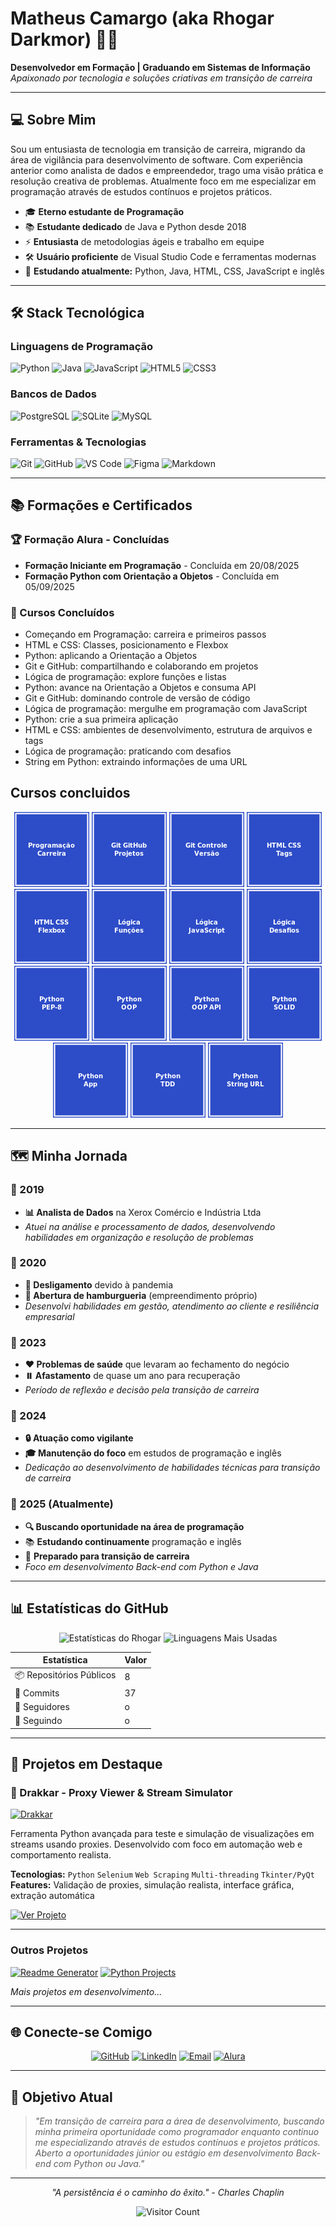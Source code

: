 # Matheus Camargo (aka Rhogar Darkmor) 👨‍💻

**Desenvolvedor em Formação | Graduando em Sistemas de Informação**  
*Apaixonado por tecnologia e soluções criativas em transição de carreira*

---

## 💻 Sobre Mim

Sou um entusiasta de tecnologia em transição de carreira, migrando da área de vigilância para desenvolvimento de software. Com experiência anterior como analista de dados e empreendedor, trago uma visão prática e resolução creativa de problemas. Atualmente foco em me especializar em programação através de estudos contínuos e projetos práticos.

- 🎓 **Eterno estudante de Programação**
- 📚 **Estudante dedicado** de Java e Python desde 2018
- ⚡ **Entusiasta** de metodologias ágeis e trabalho em equipe
- 🛠️ **Usuário proficiente** de Visual Studio Code e ferramentas modernas
- 🌱 **Estudando atualmente:** Python, Java, HTML, CSS, JavaScript e inglês

---

## 🛠️ Stack Tecnológica

### Linguagens de Programação
![Python](https://img.shields.io/badge/Python-3776AB?style=for-the-badge&logo=python&logoColor=white)
![Java](https://img.shields.io/badge/Java-ED8B00?style=for-the-badge&logo=openjdk&logoColor=white)
![JavaScript](https://img.shields.io/badge/JavaScript-F7DF1E?style=for-the-badge&logo=javascript&logoColor=black)
![HTML5](https://img.shields.io/badge/HTML5-E34F26?style=for-the-badge&logo=html5&logoColor=white)
![CSS3](https://img.shields.io/badge/CSS3-1572B6?style=for-the-badge&logo=css3&logoColor=white)

### Bancos de Dados
![PostgreSQL](https://img.shields.io/badge/PostgreSQL-316192?style=for-the-badge&logo=postgresql&logoColor=white)
![SQLite](https://img.shields.io/badge/SQLite-07405E?style=for-the-badge&logo=sqlite&logoColor=white)
![MySQL](https://img.shields.io/badge/MySQL-00000F?style=for-the-badge&logo=mysql&logoColor=white)

### Ferramentas & Tecnologias
![Git](https://img.shields.io/badge/Git-F05032?style=for-the-badge&logo=git&logoColor=white)
![GitHub](https://img.shields.io/badge/GitHub-181717?style=for-the-badge&logo=github&logoColor=white)
![VS Code](https://img.shields.io/badge/VS_Code-007ACC?style=for-the-badge&logo=visual-studio-code&logoColor=white)
![Figma](https://img.shields.io/badge/Figma-F24E1E?style=for-the-badge&logo=figma&logoColor=white)
![Markdown](https://img.shields.io/badge/Markdown-000000?style=for-the-badge&logo=markdown&logoColor=white)

---

## 📚 Formações e Certificados

### 🏆 Formação Alura - Concluídas
- **Formação Iniciante em Programação** - Concluída em 20/08/2025
- **Formação Python com Orientação a Objetos** - Concluída em 05/09/2025

### 📘 Cursos Concluídos
- Começando em Programação: carreira e primeiros passos
- HTML e CSS: Classes, posicionamento e Flexbox
- Python: aplicando a Orientação a Objetos
- Git e GitHub: compartilhando e colaborando em projetos
- Lógica de programação: explore funções e listas
- Python: avance na Orientação a Objetos e consuma API
- Git e GitHub: dominando controle de versão de código
- Lógica de programação: mergulhe em programação com JavaScript
- Python: crie a sua primeira aplicação
- HTML e CSS: ambientes de desenvolvimento, estrutura de arquivos e tags
- Lógica de programação: praticando com desafios
- String em Python: extraindo informações de uma URL

## Cursos concluidos

<div align="center">
  <img src="imagens/comecando-programacao-carreira-primeiros-passos.png" width="120" alt="Começando Programação Carreira">
  <img src="imagens/git-github-compartilhando-colaborando-projetos.png" width="120" alt="Git e GitHub Compartilhando Projetos">
  <img src="imagens/git-github-dominando-controle-versao-codigo.png" width="120" alt="Git e GitHub Dominando Controle de Versão">
  <img src="imagens/html-css-ambiente-arquivos-tags.png" width="120" alt="HTML CSS Ambiente Arquivos Tags">
  <img src="imagens/html-css-classes-posicionamento-flexbox.png" width="120" alt="HTML CSS Classes Posicionamento Flexbox">
  <img src="imagens/logica-programacao-funcoes-listas.png" width="120" alt="Lógica Programação Funções e Listas">
  <img src="imagens/logica-programacao-mergulhe-programacao-javascript.png" width="120" alt="Lógica Programação JavaScript">
  <img src="imagens/logica-programacao-praticando-desafios.png" width="120" alt="Lógica Programação Praticando Desafios">
  <img src="imagens/python-aplicando-boas-praticas-pep-8.png" width="120" alt="Python Aplicando Boas Práticas PEP-8">
  <img src="imagens/python-aplicando-orientacao-objetos.png" width="120" alt="Python Orientação a Objetos">
  <img src="imagens/python-avance-orientacao-objetos-consuma-api.png" width="120" alt="Python Avance Orientação a Objetos Consuma API">
  <img src="imagens/python-construindo-sistemas-eficientes-solid-design-patterns.png" width="120" alt="Python Construindo Sistemas Eficientes SOLID Design Patterns">
  <img src="imagens/python-crie-sua-primeira-aplicacao.png" width="120" alt="Python Crie Sua Primeira Aplicação">
  <img src="imagens/python-tdd-explorando-testes-unitarios.png" width="120" alt="Python TDD Explorando Testes Unitários">
  <img src="imagens/string-python-extraindo-informacoes-url.png" width="120" alt="String Python Extraindo Informações URL">
</div>


---

## 🗺️ Minha Jornada

### 🎯 2019
- **📊 Analista de Dados** na Xerox Comércio e Indústria Ltda
- *Atuei na análise e processamento de dados, desenvolvendo habilidades em organização e resolução de problemas*

### 🔄 2020
- **🚧 Desligamento** devido à pandemia
- **🍔 Abertura de hamburgueria** (empreendimento próprio)
- *Desenvolvi habilidades em gestão, atendimento ao cliente e resiliência empresarial*

### 🏥 2023
- **❤️ Problemas de saúde** que levaram ao fechamento do negócio
- **⏸️ Afastamento** de quase um ano para recuperação
- *Período de reflexão e decisão pela transição de carreira*

### 👮 2024
- **🔒 Atuação como vigilante**
- **🎓 Manutenção do foco** em estudos de programação e inglês
- *Dedicação ao desenvolvimento de habilidades técnicas para transição de carreira*

### 🚀 2025 (Atualmente)
- **🔍 Buscando oportunidade na área de programação**
- 📚 **Estudando continuamente** programação e inglês
- 💼 **Preparado para transição de carreira**
- *Foco em desenvolvimento Back-end com Python e Java*

---

## 📊 Estatísticas do GitHub

<div align="center">

![Estatísticas do Rhogar](https://github-readme-stats.vercel.app/api?username=RhogarDarkmor&show_icons=true&theme=radical&hide_border=true&bg_color=00000000)
![Linguagens Mais Usadas](https://github-readme-stats.vercel.app/api/top-langs/?username=RhogarDarkmor&layout=compact&theme=radical&hide_border=true&bg_color=00000000)

</div>

<div align="center">

| Estatística | Valor |
|-------------|-------|
| 📦 Repositórios Públicos | 8 |
| 📝 Commits | 37 |
| 👥 Seguidores | o |
| 👣 Seguindo | o |

</div>

---

## 🌟 Projetos em Destaque

### 🐉 Drakkar - Proxy Viewer & Stream Simulator
[![Drakkar](https://github-readme-stats.vercel.app/api/pin/?username=RhogarDarkmor&repo=Drakkar&theme=radical&show_owner=true)](https://github.com/RhogarDarkmor/Drakkar)

Ferramenta Python avançada para teste e simulação de visualizações em streams usando proxies. Desenvolvido com foco em automação web e comportamento realista.

**Tecnologias:** `Python` `Selenium` `Web Scraping` `Multi-threading` `Tkinter/PyQt`  
**Features:** Validação de proxies, simulação realista, interface gráfica, extração automática

[![Ver Projeto](https://img.shields.io/badge/🚀_Ver_Projeto-2D4CC8?style=for-the-badge)](https://github.com/RhogarDarkmor/Drakkar)

---

### Outros Projetos
[![Readme Generator](https://github-readme-stats.vercel.app/api/pin/?username=RhogarDarkmor&repo=readme-generator&theme=dark)](https://github.com/RhogarDarkmor/readme-generator)
[![Python Projects](https://github-readme-stats.vercel.app/api/pin/?username=RhogarDarkmor&repo=python-projects&theme=dark)](https://github.com/RhogarDarkmor/python-projects)

*Mais projetos em desenvolvimento...*

---

## 🌐 Conecte-se Comigo

<div align="center">

[![GitHub](https://img.shields.io/badge/GitHub-RhogarDarkmor-181717?style=for-the-badge&logo=github)](https://github.com/RhogarDarkmor)
[![LinkedIn](https://img.shields.io/badge/LinkedIn-Matheus_Camargo-0077B5?style=for-the-badge&logo=linkedin)](https://www.linkedin.com/in/matheus-camargo-8797a8376)
[![Email](https://img.shields.io/badge/Email-rhogar.darkmor@outlook.com-D14836?style=for-the-badge&logo=gmail&logoColor=white)](mailto:rhogar.darkmor@outlook.com)
[![Alura](https://img.shields.io/badge/Alura-Cursos-00C86F?style=for-the-badge&logo=alura)](https://cursos.alura.com.br/user/matheus-camargo-8797a8376)

</div>

---

## 🎯 Objetivo Atual

> *"Em transição de carreira para a área de desenvolvimento, buscando minha primeira oportunidade como programador enquanto continuo me especializando através de estudos contínuos e projetos práticos. Aberto a oportunidades júnior ou estágio em desenvolvimento Back-end com Python ou Java."*

---

<div align="center">

*"A persistência é o caminho do êxito." - Charles Chaplin*

![Visitor Count](https://komarev.com/ghpvc/?username=RhogarDarkmor&color=blueviolet)

</div>
